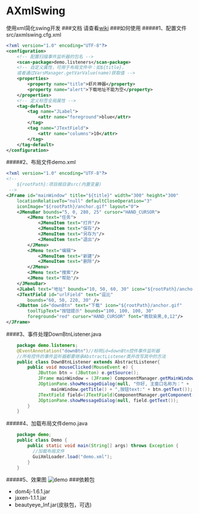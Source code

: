 # AXmlSwing
使用xml简化swing开发
###文档
请查看[wiki](https://github.com/dipoo/AXmlSwing/wiki)
###如何使用
#####1、配置文件src/axmlswing.cfg.xml
```xml
<?xml version="1.0" encoding="UTF-8"?>
<configuration>
	<!-- 配置扫描事件监听器的包名 -->
	<scan-package>demo.listeners</scan-package>
	<!-- 自定义属性，可用于布局文件中：如${title}，
	或者通过VarsManager.getVarValue(name)获取值 -->
	<properties>
		<property name="title">虾片神器</property>
		<property name="alert">下载地址不能为空</property>
	</properties>
	<!-- 定义标签全局属性 -->
	<tag-default>
		<tag name="JLabel">
			<attr name="foreground">blue</attr>
		</tag>
		<tag name="JTextField">
			<attr name="columns">10</attr>
		</tag>
	</tag-default>
</configuration>
```
#####2、布局文件demo.xml
```xml
<?xml version="1.0" encoding="UTF-8"?>
<!-- 
	${rootPath}:项目根目录src(内置变量)
 -->
<JFrame id="mainWindow" title="${title}" width="300" height="300"
	locationRelativeTo="null" defaultCloseOperation="3" 
	iconImage="${rootPath}/anchor.gif" layout="0">
	<JMenuBar bounds="5, 0, 280, 25" cursor="HAND_CURSOR">
		<JMenu text="任务">
			<JMenuItem text="打开"/>
			<JMenuItem text="保存"/>
			<JMenuItem text="另存为"/>
			<JMenuItem text="退出"/>
		</JMenu>
		<JMenu text="编辑">
			<JMenuItem text="新建"/>
			<JMenuItem text="删除"/>
		</JMenu>
		<JMenu text="搜索"/>
		<JMenu text="帮助"/>
	</JMenuBar>
	<JLabel text="地址" bounds="10, 50, 60, 30" icon="${rootPath}/anchor.gif" />
	<JTextField id="urlField" text="逗比"
		bounds="60, 50, 220, 30" />
	<JButton id="downBtn" text="下载" icon="${rootPath}/anchor.gif"
		toolTipText="按钮提示" bounds="100, 100, 100, 30"
		foreground="red" cursor="HAND_CURSOR" font="微软染黑,0,12"/>
</JFrame>
```
####3、事件处理DownBtnListener.java
```java
    package demo.listeners;
    @EventAnnotation("downBtn")//标明id=downBtn控件事件监听器
    //所有控件的事件监听器都要继承AbstractListener类并改写其中的方法
    public class DownBtnListener extends AbstractListener{
        public void mouseClicked(MouseEvent e) {
			JButton btn = (JButton) e.getSource();
			JFrame mainWindow = (JFrame) ComponentManager.getMainWindow();
			JOptionPane.showMessageDialog(null, "你好, 主窗口名称为：" + 
			     mainWindow.getTitle() + ",按钮text:" + btn.getText());
			JTextField field=(JTextField)ComponentManager.getComponent("urlField");
			JOptionPane.showMessageDialog(null, field.getText());
		}
    }
```  
#####4、加载布局文件demo.java
```java
    package demo;	
    public class Demo {
        public static void main(String[] args) throws Exception {
		  //加载布局文件
		  GuiXmlLoader.load("demo.xml");
		}
    }
```
#####5、效果图
![demo](https://raw.githubusercontent.com/dipoo/AXmlSwing/master/demo.png)
###依赖包
* dom4j-1.6.1.jar
* jaxen-1.1.1.jar
* beautyeye_lnf.jar(皮肤包，可选)
